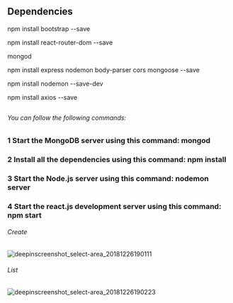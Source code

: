 

## Dependencies
npm install bootstrap --save

npm install react-router-dom --save

mongod

npm install express nodemon body-parser cors mongoose --save

npm install nodemon --save-dev

npm install axios --save

##

###### You can follow the following commands:

### 1 Start the MongoDB server using this command: mongod
### 2 Install all the dependencies using this command: npm install
### 3 Start the Node.js server using this command: nodemon server
### 4 Start the react.js development server using this command: npm start


###### Create

![deepinscreenshot_select-area_20181226190111](https://user-images.githubusercontent.com/28316968/50451265-10746380-0944-11e9-9855-6dd137a70322.png)

###### List

![deepinscreenshot_select-area_20181226190223](https://user-images.githubusercontent.com/28316968/50451266-10746380-0944-11e9-8d2e-14cba8ef89f2.png)
